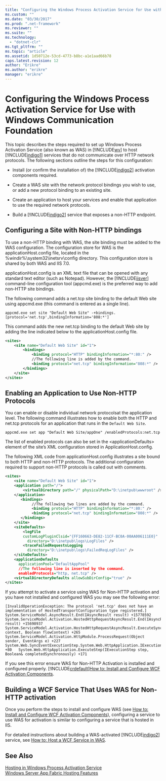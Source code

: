 ```yaml
---
title: "Configuring the Windows Process Activation Service for Use with Windows Communication Foundation | Microsoft Docs"
ms.custom: ""
ms.date: "03/30/2017"
ms.prod: ".net-framework"
ms.reviewer: ""
ms.suite: ""
ms.technology: 
  - "dotnet-clr"
ms.tgt_pltfrm: ""
ms.topic: "article"
ms.assetid: 1d50712e-53cd-4773-b8bc-a1e1aad66b78
caps.latest.revision: 12
author: "Erikre"
ms.author: "erikre"
manager: "erikre"
---
```

# Configuring the Windows Process Activation Service for Use with Windows Communication Foundation
This topic describes the steps required to set up Windows Process Activation Service (also known as WAS) in [!INCLUDE[wv](../../../../includes/wv-md.md)] to host [!INCLUDE[indigo1](../../../../includes/indigo1-md.md)] services that do not communicate over HTTP network protocols. The following sections outline the steps for this configuration:  
  
-   Install (or confirm the installation of) the [!INCLUDE[indigo2](../../../../includes/indigo2-md.md)] activation components required.  
  
-   Create a WAS site with the network protocol bindings you wish to use, or add a new protocol binding to an existing site.  
  
-   Create an application to host your services and enable that application to use the required network protocols.  
  
-   Build a [!INCLUDE[indigo2](../../../../includes/indigo2-md.md)] service that exposes a non-HTTP endpoint.  
  
## Configuring a Site with Non-HTTP bindings  
 To use a non-HTTP binding with WAS, the site binding must be added to the WAS configuration. The configuration store for WAS is the applicationHost.config file, located in the %windir%\system32\inetsrv\config directory. This configuration store is shared by both WAS and IIS 7.0.  
  
 applicationHost.config is an XML text file that can be opened with any standard text editor (such as Notepad). However, the [!INCLUDE[iisver](../../../../includes/iisver-md.md)] command-line configuration tool (appcmd.exe) is the preferred way to add non-HTTP site bindings.  
  
 The following command adds a net.tcp site binding to the default Web site using appcmd.exe (this command is entered as a single line).  
  
```  
appcmd.exe set site "Default Web Site" -+bindings.[protocol='net.tcp',bindingInformation='808:*']  
```  
  
 This command adds the new net.tcp binding to the default Web site by adding the line indicated below to the applicationHost.config file.  
  
```xml  
<sites>  
    <site name="Default Web Site" id="1">  
        <bindings>  
            <binding protocol="HTTP" bindingInformation="*:80:" />  
            //The following line is added by the command.  
            <binding protocol="net.tcp" bindingInformation="808:*" />  
        </bindings>  
    </site>  
</sites>  
```  
  
## Enabling an Application to Use Non-HTTP Protocols  
 You can enable or disable individual network protocolsat the application level. The following command illustrates how to enable both the HTTP and net.tcp protocols for an application that runs in the `Default Web Site`.  
  
```  
appcmd.exe set app "Default Web Site/appOne" /enabledProtocols:net.tcp  
```  
  
 The list of enabled protocols can also be set in the \<applicationDefaults> element of the site’s XML configuration stored in ApplicationHost.config.  
  
 The following XML code from applicationHost.config illustrates a site bound to both HTTP and non-HTTP protocols. The additional configuration required to support non-HTTP protocols is called out with comments.  
  
```xml  
<sites>  
    <site name="Default Web Site" id="1">  
    <application path="/">  
        <virtualDirectory path="/" physicalPath="D:\inetpub\wwwroot" />  
    </application>  
       <bindings>  
            //The following two lines are added by the command.  
            <binding protocol="HTTP" bindingInformation="*:80:" />  
            <binding protocol="net.tcp" bindingInformation="808:*" />  
       </bindings>  
    </site>  
    <siteDefaults>  
        <logFile   
        customLogPluginClsid="{FF160663-DE82-11CF-BC0A-00AA006111E0}"  
          directory="D:\inetpub\logs\LogFiles" />  
        <traceFailedRequestsLogging   
          directory="D:\inetpub\logs\FailedReqLogFiles" />  
    </siteDefaults>  
    <applicationDefaults   
      applicationPool="DefaultAppPool"   
      //The following line is inserted by the command.  
      enabledProtocols="http, net.tcp" />  
    <virtualDirectoryDefaults allowSubDirConfig="true" />  
</sites>  
```  
  
 If you attempt to activate a service using WAS for Non-HTTP activation and you have not installed and configured WAS you may see the following error:  
  
```Output  
[InvalidOperationException: The protocol 'net.tcp' does not have an implementation of HostedTransportConfiguration type registered.]   System.ServiceModel.AsyncResult.End(IAsyncResult result) +15778592   System.ServiceModel.Activation.HostedHttpRequestAsyncResult.End(IAsyncResult result) +15698937   System.ServiceModel.Activation.HostedHttpRequestAsyncResult.ExecuteSynchronous(HttpApplication context, Boolean flowContext) +265   System.ServiceModel.Activation.HttpModule.ProcessRequest(Object sender, EventArgs e) +227   System.Web.SyncEventExecutionStep.System.Web.HttpApplication.IExecutionStep.Execute() +80   System.Web.HttpApplication.ExecuteStep(IExecutionStep step, Boolean& completedSynchronously) +171  
```  
  
 If you see this error ensure WAS for Non-HTTP Activation is installed and configured properly. [!INCLUDE[crdefault](../../../../includes/crdefault-md.md)][How to: Install and Configure WCF Activation Components](../../../../docs/framework/wcf/feature-details/how-to-install-and-configure-wcf-activation-components.md).  
  
## Building a WCF Service That Uses WAS for Non-HTTP activation  
 Once you perform the steps to install and configure WAS (see [How to: Install and Configure WCF Activation Components](../../../../docs/framework/wcf/feature-details/how-to-install-and-configure-wcf-activation-components.md)), configuring a service to use WAS for activation is similar to configuring a service that is hosted in IIS.  
  
 For detailed instructions about building a WAS-activated [!INCLUDE[indigo2](../../../../includes/indigo2-md.md)] service, see [How to: Host a WCF Service in WAS](../../../../docs/framework/wcf/feature-details/how-to-host-a-wcf-service-in-was.md).  
  
## See Also  
 [Hosting in Windows Process Activation Service](../../../../docs/framework/wcf/feature-details/hosting-in-windows-process-activation-service.md)   
 [Windows Server App Fabric Hosting Features](http://go.microsoft.com/fwlink/?LinkId=201276)